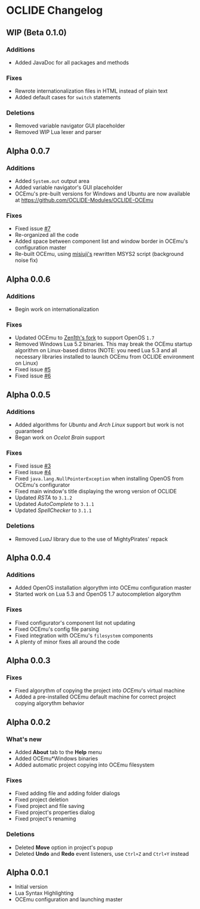 # OCLIDE Changelog

## WIP (Beta 0.1.0)
### Additions
* Added JavaDoc for all packages and methods  
### Fixes
* Rewrote internationalization files in HTML instead of plain text
* Added default cases for `switch` statements  
### Deletions
* Removed variable navigator GUI placeholder
* Removed WIP Lua lexer and parser  

## Alpha 0.0.7
### Additions
* Added `System.out` output area
* Added variable navigator's GUI placeholder
* OCEmu's pre-built versions for Windows and Ubuntu are now available at https://github.com/OCLIDE-Modules/OCLIDE-OCEmu  
### Fixes
* Fixed issue [#7](https://github.com/Vladg24YT/OCLIDE/issues/7)
* Re-organized all the code
* Added space between component list and window border in OCEmu's configuration master
* Re-built OCEmu, using [misiuji's](https://github.com/misiuji) rewritten MSYS2 script (background noise fix)  

## Alpha 0.0.6
### Additions
* Begin work on internationalization  
### Fixes
* Updated OCEmu to [Zen1th's fork](https://github.com/zenith391/OCEmu) to support OpenOS `1.7`
* Removed Windows Lua 5.2 binaries. This may break the OCEmu startup algorithm on Linux-based distros (NOTE: you need Lua 5.3 and all necessary libraries installed to launch OCEmu from OCLIDE environment on Linux)
* Fixed issue [#5](https://github.com/Vladg24YT/OCLIDE/issues/5)
* Fixed issue [#6](https://github.com/Vladg24YT/OCLIDE/issues/6)  

## Alpha 0.0.5
### Additions
* Added algorithms for *Ubuntu* and *Arch Linux* support but work is not guaranteed
* Began work on *Ocelot Brain* support  
### Fixes
* Fixed issue [#3](https://github.com/Vladg24YT/OCLIDE/issues/3)
* Fixed issue [#4](https://github.com/Vladg24YT/OCLIDE/issues/4)
* Fixed `java.lang.NullPointerException` when installing OpenOS from OCEmu's configurator
* Fixed main window's title displaying the wrong version of OCLIDE
* Updated *RSTA* to `3.1.2`
* Updated *AutoComplete* to `3.1.1`
* Updated *SpellChecker* to `3.1.1`  
### Deletions
* Removed *LuaJ* library due to the use of MightyPirates' repack  

## Alpha 0.0.4
### Additions
* Added OpenOS installation algorythm into OCEmu configuration master
* Started work on Lua 5.3 and OpenOS 1.7 autocompletion algorythm  
### Fixes
* Fixed configurator's component list not updating
* Fixed OCEmu's config file parsing
* Fixed integration with OCEmu's `filesystem` components
* A plenty of minor fixes all around the code  

## Alpha 0.0.3
### Fixes
* Fixed algorythm of copying the project into *OCEmu*'s virtual machine
* Added a pre-installed OCEmu default machine for correct project copying algorythm behavior  

## Alpha 0.0.2
### What's new
* Added **About** tab to the **Help** menu
* Added OCEmu*Windows binaries
* Added automatic project copying into OCEmu filesystem  
### Fixes
* Fixed adding file and adding folder dialogs
* Fixed project deletion
* Fixed project and file saving
* Fixed project's properties dialog
* Fixed project's renaming  
### Deletions
* Deleted **Move** option in project's popup
* Deleted **Undo** and **Redo** event listeners, use `Ctrl+Z` and `Ctrl+Y` instead  

## Alpha 0.0.1
* Initial version
* Lua Syntax Highlighting
* OCEmu configuration and launching master  
